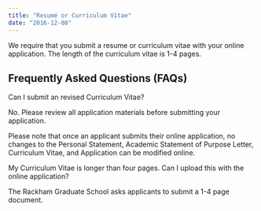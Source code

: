 ```yaml
---
title: "Resumé or Curriculum Vitae"
date: "2016-12-08"
---
```


We require that you submit a resume or curriculum vitae with your online application. The length of the curriculum vitae is 1-4 pages. 

## Frequently Asked Questions (FAQs)

Can I submit an revised Curriculum Vitae?

No. Please review all application materials before submitting your application. 

Please note that once an applicant submits their online application, no changes to the Personal Statement, Academic Statement of Purpose Letter, Curriculum Vitae, and Application can be modified online.  

My Curriculum Vitae is longer than four pages. Can I upload this with the online application? 

The Rackham Graduate School asks applicants to submit a 1-4 page document.
